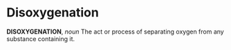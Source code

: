 # Disoxygenation

**DISOXYGENATION**, _noun_ The act or process of separating oxygen from any substance containing it.
